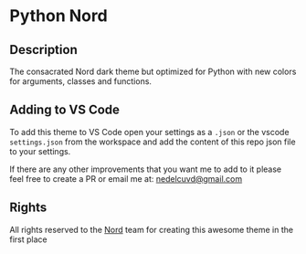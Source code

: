 # Python Nord

## Description

The consacrated Nord dark theme but optimized for Python with new colors for arguments, classes and functions.

## Adding to VS Code
To add this theme to VS Code open your settings as a `.json` or the vscode `settings.json` from the workspace and add the content of this repo json file to your settings.

If there are any other improvements that you want me to add to it please feel free to create a PR or email me at: nedelcuvd@gmail.com

## Rights
All rights reserved to the [Nord](https://www.nordtheme.com/) team for creating this awesome theme in the first place
